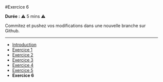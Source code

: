 #Exercice 6

**Durée :** :warning: 5 mins :warning:

Commitez et pushez vos modifications dans une nouvelle branche sur Github.

---

- [Introduction](../README.md)
- [Exercice 1](./exo1.md)
- [Exercice 2](./exo2.md)
- [Exercice 3](./exo3.md)
- [Exercice 4](./exo4.md)
- [Exercice 5](./exo5.md)
- **Exercice 6**
